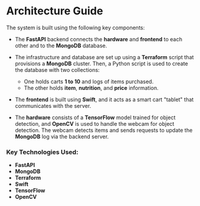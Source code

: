 # **Architecture Guide**

The system is built using the following key components:

- The **FastAPI** backend connects the **hardware** and **frontend** to each other and to the **MongoDB** database.
  
- The infrastructure and database are set up using a **Terraform** script that provisions a **MongoDB** cluster. Then, a Python script is used to create the database with two collections:  
  - One holds carts **1 to 10** and logs of items purchased.  
  - The other holds **item**, **nutrition**, and **price** information.
  
- The **frontend** is built using **Swift**, and it acts as a smart cart "tablet" that communicates with the server.
  
- The **hardware** consists of a **TensorFlow** model trained for object detection, and **OpenCV** is used to handle the webcam for object detection. The webcam detects items and sends requests to update the **MongoDB** log via the backend server.
  
### **Key Technologies Used:**  
- **FastAPI**  
- **MongoDB**  
- **Terraform**  
- **Swift**  
- **TensorFlow**  
- **OpenCV**
